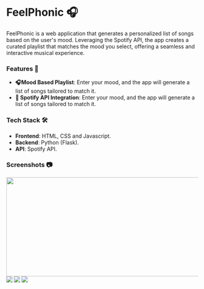 <h1>FeelPhonic 🎧</h1>

FeelPhonic is a web application that generates a personalized list of songs based on the user's mood. Leveraging the Spotify API, the app creates a curated playlist that matches the mood you select, offering a seamless and interactive musical experience.

<h3>Features 🚀</h3>
<ul>
  <li><strong>🎧Mood Based Playlist</strong>: Enter your mood, and the app will generate a list of songs tailored to match it.</li>
  <li><strong>📡 Spotify API Integration</strong>: Enter your mood, and the app will generate a list of songs tailored to match it.</li>
</ul>

<h3>Tech Stack 🛠️</h3>
<ul>
  <li><strong>Frontend</strong>: HTML, CSS and Javascript.</li>
  <li><strong>Backend</strong>: Python (Flask).</li>
  <li><strong>API</strong>: Spotify API.</li>  
</ul>
<h3>Screenshots 📷</h3>
<img width=640 height=260 src="https://github.com/user-attachments/assets/b7ffbf78-bad5-4ef2-b30d-ea850ba10b4b"></img>
<img src="https://github.com/user-attachments/assets/2a46d78e-24d3-41ea-8c1e-34986c23b0e5"></img>
<img src="https://github.com/user-attachments/assets/71828f43-37cf-476f-9c39-7d6b26f17ed4"></img>
<img src="https://github.com/user-attachments/assets/80f5ffd0-14f4-4514-a6ca-dbc2ef7a7dbd"></img>


<!--![Screenshot (47)](https://github.com/user-attachments/assets/b7ffbf78-bad5-4ef2-b30d-ea850ba10b4b)
![Screenshot (53)](https://github.com/user-attachments/assets/2a46d78e-24d3-41ea-8c1e-34986c23b0e5)
![Screenshot (49)](https://github.com/user-attachments/assets/71828f43-37cf-476f-9c39-7d6b26f17ed4)
![Screenshot (50)](https://github.com/user-attachments/assets/80f5ffd0-14f4-4514-a6ca-dbc2ef7a7dbd)-->

